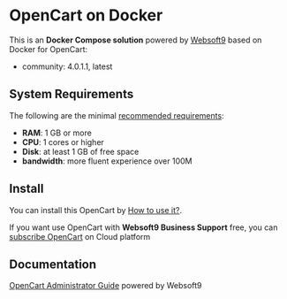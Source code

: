 # OpenCart on Docker  

This is an **Docker Compose solution** powered by [Websoft9](https://www.websoft9.com) based on Docker for OpenCart:


 - community:  4.0.1.1, latest


## System Requirements

The following are the minimal [recommended requirements](https://www.opencart.org/docs/user_guide/en/install-requirements.html):

* **RAM**: 1 GB or more
* **CPU**: 1 cores or higher
* **Disk**: at least 1 GB of free space
* **bandwidth**: more fluent experience over 100M  

## Install

You can install this OpenCart by [How to use it?](https://github.com/Websoft9/docker-library#how-to-use-it).   

If you want use OpenCart with **Websoft9 Business Support** free, you can [subscribe OpenCart](https://www.websoft9.com/apps) on Cloud platform

## Documentation

[OpenCart Administrator Guide](https://support.websoft9.com/docs/opencart) powered by Websoft9